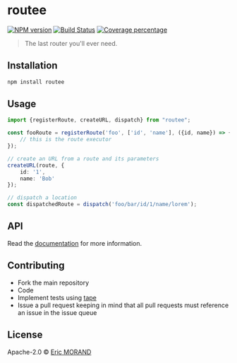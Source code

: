 # routee

[![NPM version][npm-image]][npm-url] [![Build Status][travis-image]][travis-url] [![Coverage percentage][coveralls-image]][coveralls-url]

> The last router you'll ever need.

## Installation

```bash
npm install routee
```

## Usage

```typescript
import {registerRoute, createURL, dispatch} from "routee";

const fooRoute = registerRoute('foo', ['id', 'name'], ({id, name}) => {
    // this is the route executor
});

// create an URL from a route and its parameters
createURL(route, {
    id: '1',
    name: 'Bob'
});

// dispatch a location
const dispatchedRoute = dispatch('foo/bar/id/1/name/lorem');
```

## API

Read the [documentation](https://nightlycommit.github.io/routee) for more information.

## Contributing

* Fork the main repository
* Code
* Implement tests using [tape](https://github.com/substack/tape)
* Issue a pull request keeping in mind that all pull requests must reference an issue in the issue queue

## License

Apache-2.0 © [Eric MORAND]()

[npm-image]: https://badge.fury.io/js/routee.svg
[npm-url]: https://npmjs.org/package/routee
[travis-image]: https://travis-ci.com/NightlyCommit/routee.svg?branch=master
[travis-url]: https://travis-ci.com/NightlyCommit/routee
[coveralls-image]: https://coveralls.io/repos/github/NightlyCommit/routee/badge.svg
[coveralls-url]: https://coveralls.io/github/NightlyCommit/routee